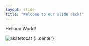 ```yaml
---
layout: slide
title: "Welcome to our slide deck!"
---
```


Hellooo World!

![skatetocat](https://octodex.github.com/images/skatetocat.png)
{: .center}
